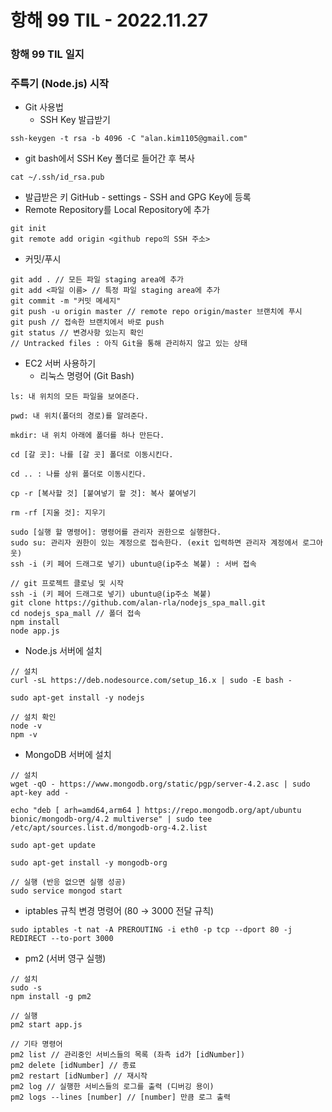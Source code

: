 # 항해 99 TIL - 2022.11.27
### 항해 99 TIL 일지
### 주특기 (Node.js) 시작

* Git 사용법
  - SSH Key 발급받기
```
ssh-keygen -t rsa -b 4096 -C "alan.kim1105@gmail.com"
```
  - git bash에서 SSH Key 폴더로 들어간 후 복사
```
cat ~/.ssh/id_rsa.pub
```
  - 발급받은 키 GitHub - settings - SSH and GPG Key에 등록
  - Remote Repository를 Local Repository에 추가
```
git init
git remote add origin <github repo의 SSH 주소>
```
  - 커밋/푸시
```
git add . // 모든 파일 staging area에 추가
git add <파일 이름> // 특정 파일 staging area에 추가
git commit -m "커밋 메세지"
git push -u origin master // remote repo origin/master 브랜치에 푸시
git push // 접속한 브랜치에서 바로 push
git status // 변경사항 있는지 확인
// Untracked files : 아직 Git을 통해 관리하지 않고 있는 상태
  ```
* EC2 서버 사용하기
  - 리눅스 명령어 (Git Bash)
```
ls: 내 위치의 모든 파일을 보여준다.

pwd: 내 위치(폴더의 경로)를 알려준다.

mkdir: 내 위치 아래에 폴더를 하나 만든다.

cd [갈 곳]: 나를 [갈 곳] 폴더로 이동시킨다.

cd .. : 나를 상위 폴더로 이동시킨다.

cp -r [복사할 것] [붙여넣기 할 것]: 복사 붙여넣기

rm -rf [지울 것]: 지우기

sudo [실행 할 명령어]: 명령어를 관리자 권한으로 실행한다.
sudo su: 관리자 권한이 있는 계정으로 접속한다. (exit 입력하면 관리자 계정에서 로그아웃)
ssh -i (키 페어 드래그로 넣기) ubuntu@(ip주소 복붙) : 서버 접속

// git 프로젝트 클로닝 및 시작
ssh -i (키 페어 드래그로 넣기) ubuntu@(ip주소 복붙)
git clone https://github.com/alan-rla/nodejs_spa_mall.git
cd nodejs_spa_mall // 폴더 접속
npm install
node app.js
```
  - Node.js 서버에 설치
```
// 설치
curl -sL https://deb.nodesource.com/setup_16.x | sudo -E bash -

sudo apt-get install -y nodejs

// 설치 확인
node -v
npm -v
```
  - MongoDB 서버에 설치
```
// 설치
wget -qO - https://www.mongodb.org/static/pgp/server-4.2.asc | sudo apt-key add -

echo "deb [ arh=amd64,arm64 ] https://repo.mongodb.org/apt/ubuntu bionic/mongodb-org/4.2 multiverse" | sudo tee /etc/apt/sources.list.d/mongodb-org-4.2.list

sudo apt-get update

sudo apt-get install -y mongodb-org

// 실행 (반응 없으면 실행 성공)
sudo service mongod start
```
  - iptables 규칙 변경 명령어 (80 → 3000 전달 규칙)
```
sudo iptables -t nat -A PREROUTING -i eth0 -p tcp --dport 80 -j REDIRECT --to-port 3000
```
  - pm2 (서버 영구 실행)
```
// 설치
sudo -s
npm install -g pm2

// 실행
pm2 start app.js

// 기타 명령어
pm2 list // 관리중인 서비스들의 목록 (좌측 id가 [idNumber])
pm2 delete [idNumber] // 종료
pm2 restart [idNumber] // 재시작
pm2 log // 실행한 서비스들의 로그를 출력 (디버깅 용이)
pm2 logs --lines [number] // [number] 만큼 로그 출력
```

